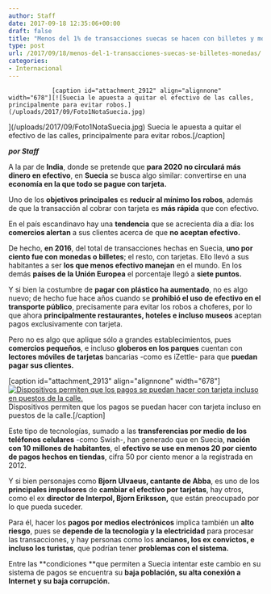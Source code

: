 ```yaml
---
author: Staff
date: 2017-09-18 12:35:06+00:00
draft: false
title: "Menos del 1% de transacciones suecas se hacen con billetes y monedas"
type: post
url: /2017/09/18/menos-del-1-transacciones-suecas-se-billetes-monedas/
categories:
- Internacional
---
```



				[caption id="attachment_2912" align="alignnone" width="678"][![Suecia le apuesta a quitar el efectivo de las calles, principalmente para evitar robos.](/uploads/2017/09/Foto1NotaSuecia.jpg)
](/uploads/2017/09/Foto1NotaSuecia.jpg) Suecia le apuesta a quitar el efectivo de las calles, principalmente para evitar robos.[/caption]

_**por Staff**_

A la par de **India**, donde se pretende que **para 2020 no circulará más dinero en efectivo**, en **Suecia** se busca algo similar: convertirse en una **economía en la que todo se pague con tarjeta.**

Uno de los **objetivos principales** es **reducir al mínimo los robos**, además de que la transacción al cobrar con tarjeta es **más rápida** que con efectivo.

En el país escandinavo hay una **tendencia** que se acrecienta día a día: los **comercios alertan** a sus clientes acerca de que **no aceptan efectivo.**

De hecho, **en 2016**, del total de transacciones hechas en Suecia, **uno por ciento fue con monedas o billetes**; el resto, con tarjetas. Ello llevó a sus habitantes a ser **los que menos efectivo manejan** en el mundo. En los demás **países de la Unión Europea** el porcentaje llegó a **siete puntos.**

Y si bien la costumbre de **pagar con plástico ha aumentado**, no es algo nuevo; de hecho fue hace años cuando se **prohibió el uso de efectivo en el transporte público**, precisamente para evitar los robos a choferes, por lo que ahora **principalmente restaurantes, hoteles e incluso museos** aceptan pagos exclusivamente con tarjeta.

Pero no es algo que aplique sólo a grandes establecimientos, pues **comercios pequeños**, e incluso **globeros en los parques** cuentan con **lectores móviles de tarjetas** bancarias -como es iZettle- para que **puedan pagar sus clientes.**

[caption id="attachment_2913" align="alignnone" width="678"][![Dispositivos permiten que los pagos se puedan hacer con tarjeta incluso en puestos de la calle.](/uploads/2017/09/Foto2NotaSuecia.jpg)
](/uploads/2017/09/Foto2NotaSuecia.jpg) Dispositivos permiten que los pagos se puedan hacer con tarjeta incluso en puestos de la calle.[/caption]

Este tipo de tecnologías, sumado a las **transferencias por medio de los teléfonos celulares** -como Swish-, han generado que en Suecia, **nación con 10 millones de habitantes**, el **efectivo se use en menos 20 por ciento de pagos hechos en tiendas**, cifra 50 por ciento menor a la registrada en 2012.

Y si bien personajes como **Bjorn Ulvaeus, cantante de Abba**, es uno de los **principales impulsores** de **cambiar el efectivo por tarjetas**, hay otros, como el ex **director de Interpol, Bjorn Eriksson,** que están preocupado por lo que pueda suceder.

Para él, hacer los **pagos por medios electrónicos** implica también un **alto riesgo**, pues se **depende de la tecnología y la electricidad** para procesar las transacciones, y hay personas como los **ancianos, los ex convictos, e incluso los turistas**, que podrían tener **problemas con el sistema.**

Entre las **condiciones **que permiten a Suecia intentar este cambio en su sistema de pagos se encuentra su **baja población, su alta conexión a Internet y su baja corrupción.**		
